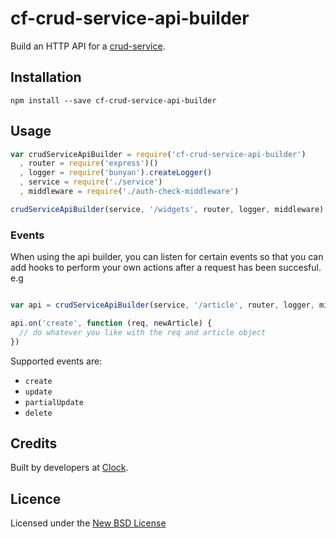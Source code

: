 # cf-crud-service-api-builder

Build an HTTP API for a [crud-service](https://github.com/serby/crud-service).

## Installation

    npm install --save cf-crud-service-api-builder

## Usage

```js
var crudServiceApiBuilder = require('cf-crud-service-api-builder')
  , router = require('express')()
  , logger = require('bunyan').createLogger()
  , service = require('./service')
  , middleware = require('./auth-check-middleware')

crudServiceApiBuilder(service, '/widgets', router, logger, middleware)
```

### Events

When using the api builder, you can listen for certain events so that you can add hooks to perform your own actions after a request has been succesful. e.g

```js

var api = crudServiceApiBuilder(service, '/article', router, logger, middleware)

api.on('create', function (req, newArticle) {
  // do whatever you like with the req and article object
})

```

Supported events are:

* `create`
* `update`
* `partialUpdate`
* `delete`

## Credits
Built by developers at [Clock](http://clock.co.uk).

## Licence
Licensed under the [New BSD License](http://opensource.org/licenses/bsd-license.php)
